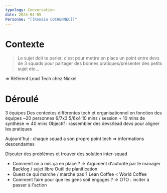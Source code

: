 ```yaml
---
typology: Conversation
date: 2024-04-05
Personne: "[[Romain COCHENNEC]]"
---
```

# Contexte

> Le sujet doit te parler, c'est pour mettre en place un point entre devs de 3 squads pour partager des bonnes pratiques/présenter des petits sujet etc...

=> Référent Lead Tech chez Nickel


# Déroulé

3 équipes 
	Des contextes différentes tech et organisationnel en fonction des équipes
	~20 personnes 6/7x3 5/6x4
	 10 mins  / session + 10 mins de synthèse => 40 mins
Objectif : rassembler des devs/lead devs pour aligner les pratiques

Aujourd'hui : chaque squad a son propre point tech
=> informations descendantes

Discuter des problèmes et trouver des solution inter-squad
- Comment on a mis ça en place ?
  => Argument d'autorité par le manager
  Backlog / sujet libre
  Outil de planification 
- Quest ce qui marche / marche pas ?
  Lean Coffee < World Coffee
- Comment faire pour que les gens soit engagés ?
  => OTO : inciter à passer à l'action

